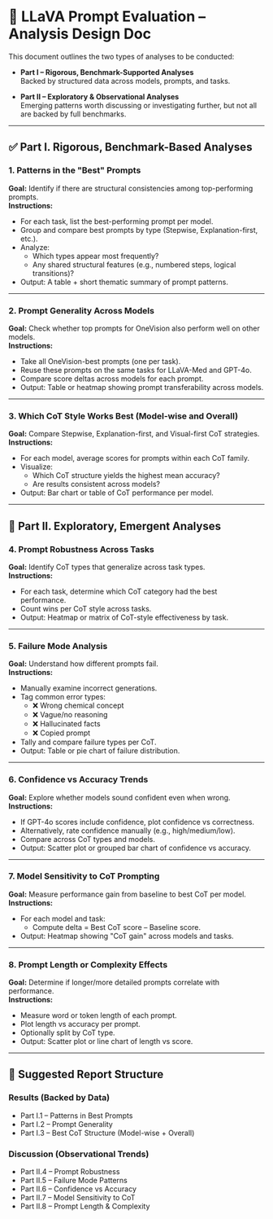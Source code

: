 # 🧪 LLaVA Prompt Evaluation – Analysis Design Doc

This document outlines the two types of analyses to be conducted:

- **Part I – Rigorous, Benchmark-Supported Analyses**  
  Backed by structured data across models, prompts, and tasks.

- **Part II – Exploratory & Observational Analyses**  
  Emerging patterns worth discussing or investigating further, but not all are backed by full benchmarks.

---

## ✅ Part I. Rigorous, Benchmark-Based Analyses

### 1. Patterns in the "Best" Prompts
**Goal:** Identify if there are structural consistencies among top-performing prompts.  
**Instructions:**
- For each task, list the best-performing prompt per model.
- Group and compare best prompts by type (Stepwise, Explanation-first, etc.).
- Analyze:
  - Which types appear most frequently?
  - Any shared structural features (e.g., numbered steps, logical transitions)?
- Output: A table + short thematic summary of prompt patterns.

---

### 2. Prompt Generality Across Models
**Goal:** Check whether top prompts for OneVision also perform well on other models.  
**Instructions:**
- Take all OneVision-best prompts (one per task).
- Reuse these prompts on the same tasks for LLaVA-Med and GPT-4o.
- Compare score deltas across models for each prompt.
- Output: Table or heatmap showing prompt transferability across models.

---

### 3. Which CoT Style Works Best (Model-wise and Overall)
**Goal:** Compare Stepwise, Explanation-first, and Visual-first CoT strategies.  
**Instructions:**
- For each model, average scores for prompts within each CoT family.
- Visualize:
  - Which CoT structure yields the highest mean accuracy?
  - Are results consistent across models?
- Output: Bar chart or table of CoT performance per model.

---

## 🧩 Part II. Exploratory, Emergent Analyses

### 4. Prompt Robustness Across Tasks
**Goal:** Identify CoT types that generalize across task types.  
**Instructions:**
- For each task, determine which CoT category had the best performance.
- Count wins per CoT style across tasks.
- Output: Heatmap or matrix of CoT-style effectiveness by task.

---

### 5. Failure Mode Analysis
**Goal:** Understand how different prompts fail.  
**Instructions:**
- Manually examine incorrect generations.
- Tag common error types:
  - ❌ Wrong chemical concept
  - ❌ Vague/no reasoning
  - ❌ Hallucinated facts
  - ❌ Copied prompt
- Tally and compare failure types per CoT.
- Output: Table or pie chart of failure distribution.

---

### 6. Confidence vs Accuracy Trends
**Goal:** Explore whether models sound confident even when wrong.  
**Instructions:**
- If GPT-4o scores include confidence, plot confidence vs correctness.
- Alternatively, rate confidence manually (e.g., high/medium/low).
- Compare across CoT types and models.
- Output: Scatter plot or grouped bar chart of confidence vs accuracy.

---

### 7. Model Sensitivity to CoT Prompting
**Goal:** Measure performance gain from baseline to best CoT per model.  
**Instructions:**
- For each model and task:
  - Compute delta = Best CoT score – Baseline score.
- Output: Heatmap showing "CoT gain" across models and tasks.

---

### 8. Prompt Length or Complexity Effects
**Goal:** Determine if longer/more detailed prompts correlate with performance.  
**Instructions:**
- Measure word or token length of each prompt.
- Plot length vs accuracy per prompt.
- Optionally split by CoT type.
- Output: Scatter plot or line chart of length vs score.

---

## 📌 Suggested Report Structure

### Results (Backed by Data)
- Part I.1 – Patterns in Best Prompts
- Part I.2 – Prompt Generality
- Part I.3 – Best CoT Structure (Model-wise + Overall)

### Discussion (Observational Trends)
- Part II.4 – Prompt Robustness
- Part II.5 – Failure Mode Patterns
- Part II.6 – Confidence vs Accuracy
- Part II.7 – Model Sensitivity to CoT
- Part II.8 – Prompt Length & Complexity
